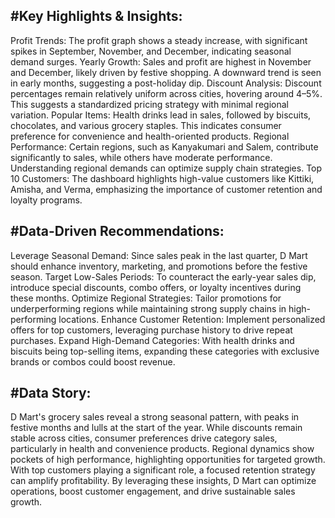 #Key Highlights & Insights:
---
Profit Trends: The profit graph shows a steady increase, with significant spikes in September, November, and December, indicating seasonal demand surges.
Yearly Growth: Sales and profit are highest in November and December, likely driven by festive shopping. A downward trend is seen in early months, suggesting a post-holiday dip.
Discount Analysis: Discount percentages remain relatively uniform across cities, hovering around 4–5%. This suggests a standardized pricing strategy with minimal regional variation.
Popular Items: Health drinks lead in sales, followed by biscuits, chocolates, and various grocery staples. This indicates consumer preference for convenience and health-oriented products.
Regional Performance: Certain regions, such as Kanyakumari and Salem, contribute significantly to sales, while others have moderate performance. Understanding regional demands can optimize supply chain strategies.
Top 10 Customers: The dashboard highlights high-value customers like Kittiki, Amisha, and Verma, emphasizing the importance of customer retention and loyalty programs.

#Data-Driven Recommendations:
---
Leverage Seasonal Demand: Since sales peak in the last quarter, D Mart should enhance inventory, marketing, and promotions before the festive season.
Target Low-Sales Periods: To counteract the early-year sales dip, introduce special discounts, combo offers, or loyalty incentives during these months.
Optimize Regional Strategies: Tailor promotions for underperforming regions while maintaining strong supply chains in high-performing locations.
Enhance Customer Retention: Implement personalized offers for top customers, leveraging purchase history to drive repeat purchases.
Expand High-Demand Categories: With health drinks and biscuits being top-selling items, expanding these categories with exclusive brands or combos could boost revenue.

#Data Story:
------
D Mart's grocery sales reveal a strong seasonal pattern, with peaks in festive months and lulls at the start of the year. While discounts remain stable across cities, consumer preferences drive category sales,
particularly in health and convenience products. Regional dynamics show pockets of high performance, highlighting opportunities for targeted growth.
With top customers playing a significant role, a focused retention strategy can amplify profitability. 
By leveraging these insights, D Mart can optimize operations, boost customer engagement, and drive sustainable sales growth.














